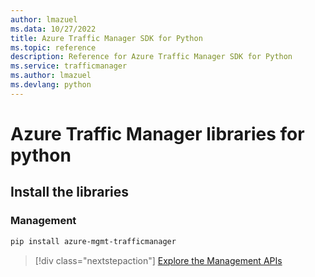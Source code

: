 ```yaml
---
author: lmazuel
ms.data: 10/27/2022
title: Azure Traffic Manager SDK for Python
ms.topic: reference
description: Reference for Azure Traffic Manager SDK for Python
ms.service: trafficmanager
ms.author: lmazuel
ms.devlang: python
---
```

# Azure Traffic Manager libraries for python

## Install the libraries

### Management

```bash
pip install azure-mgmt-trafficmanager
```

> [!div class="nextstepaction"]
> [Explore the Management APIs](/python/api/overview/azure/trafficmanager/management)